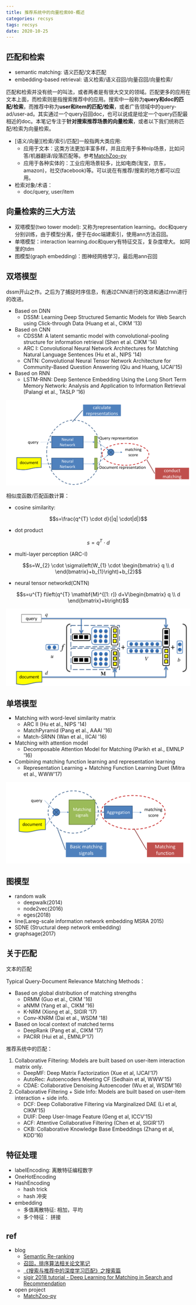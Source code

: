 ```yaml
---
title: 推荐系统中的向量检索00-概述
categories: recsys
tags: recsys
date: 2020-10-25
---
```


## 匹配和检索

- semantic matching: 语义匹配/文本匹配
- embedding-based retrieval: 语义检索/语义召回/向量召回/向量检索/

匹配和检索并没有统一的叫法，或者两者是有很大交叉的领域。匹配更多的应用在文本上面，而检索则是指搜索推荐中的应用。搜索中一般称为**query和doc的匹配/检索**，而推荐中称为**user和item的匹配/检索**，或者广告领域中的query-ad/user-ad。其实通过一个query召回doc，也可以说成是给定一个query匹配最相近的doc。本笔记专注于**针对搜索推荐场景的向量检索**，或者以下我们统称匹配/检索为向量检索。

- [语义/向量][检索/索引/匹配]一般指两大类应用:
    - 应用于文本：这类方法更加丰富多样，并且应用于多种nlp场景，比如问答/机器翻译/段落匹配等。参考[MatchZoo-py](https://github.com/NTMC-Community/MatchZoo-py)
    - 应用于各种实体的：工业应用场景较多，比如电商(淘宝，京东，amazon)，社交(facebook)等。可以说在有推荐/搜索的地方都可以应用。
- 检索对象/术语：
    - doc/query, user/item

## 向量检索的三大方法

- 双塔模型(two tower model): 又称为representation learning。doc和query分别训练，由于模型分离，便于在doc端建索引，使用ann方法召回。
- 单塔模型：interaction learning.doc和query有特征交互，复杂度增大。 如阿里的tdm
- 图模型(graph embedding)：图神经网络学习，最后用ann召回

## 双塔模型

dssm开山之作。之后为了捕捉时序信息，有通过CNN进行的改进和通过rnn进行的改进。

- Based on DNN
    - DSSM: Learning Deep Structured Semantic Models for Web Search using Click-through Data (Huang et al., CIKM '13) 
- Based on CNN
    - CDSSM: A latent semantic model with convolutional-pooling structure for information retrieval (Shen et al. CIKM '14)
    - ARC I: Convolutional Neural Network Architectures for Matching Natural Language Sentences (Hu et al., NIPS '14)
    - CNTN: Convolutional Neural Tensor Network Architecture for Community-Based Question Answering (Qiu and Huang, IJCAI'15)
- Based on RNN
    - LSTM-RNN: Deep Sentence Embedding Using the Long Short Term Memory Network: Analysis and Application to Information Retrieval (Palangi et al., TASLP '16)

![double_tower1](imgs/double_tower1.png)


相似度函数/匹配函数计算：

- cosine similarity:

$$s=\frac{q^{T} \cdot d}{|q| \cdot|d|}$$

- dot product

$$s=q^T \cdot d$$

- multi-layer perception (ARC-I)

$$s=W_{2} \cdot \sigma\left(W_{1} \cdot \begin{bmatrix} q \\ d \end{bmatrix}+b_{1}\right)+b_{2}$$

- neural tensor networkd(CNTN)

$$s=u^{T} f\left(q^{T} \mathbf{M}^{[1: r]} d+V\begin{bmatrix} q \\ d \end{bmatrix}+b\right)$$

![match_func_nn](imgs/match_func_nn.png)


## 单塔模型

- Matching with word-level similarity matrix
    - ARC II (Hu et al., NIPS '14)
    - MatchPyramid (Pang et al., AAAl '16)
    - Match-SRNN (Wan et al., IICAI '16)
- Matching with attention model
    - Decomposable Attention Model for Matching (Parikh et al., EMNLP '16)
- Combining matching function learning and representation learning 
    - Representation Learning + Matching Function Learning Duet (Mitra et al., WWW'17)

![single_tower](imgs/single_tower.png)

## 图模型

- random walk
    - deepwalk(2014)
    - node2vec(2016)
    - eges(2018)
- line(Lareg-scale information network embedding MSRA 2015)
- SDNE (Structural deep network embedding)
- graphsage(2017)


## 关于匹配

文本的匹配

Typical Query-Document Relevance Matching Methods：

- Based on global distribution of matching strengths
    - DRMM (Guo et al., CIKM '16)
    - aNMM (Yang et al., CIKM '16)
    - K-NRM (Xiong et al., SIGIR '17)
    - Conv-KNRM (Dai et al., WSDM '18)
- Based on local context of matched terms
    - DeepRank (Pang et al., CIKM '17)
    - PACRR (Hui et al., EMNLP'17)


推荐系统中的匹配：

1. Collaborative Filtering: Models are built based on user-item interaction matrix only.
    - DeepMF: Deep Matrix Factorization (Xue et al, IJCAI'17) 
    - AutoRec: Autoencoders Meeting CF (Sedhain et al, WWW'15) 
    - CDAE: Collaborative Denoising Autoencoder (Wu et al, WSDM'16)
2. Collaborative Filtering + Side Info: Models are built based on user-item interaction + side info. 
    - DCF: Deep Collaborative Filtering via Marginalized DAE (Li et al, CIKM'15) 
    - DUIF: Deep User-Image Feature (Geng et al, ICCV'15) 
    - ACF: Attentive Collaborative Filtering (Chen et al, SIGIR'17)
    - CKB: Collaborative Knowledge Base Embeddings (Zhang et al, KDD'16)


## 特征处理

- labelEncoding: 离散特征编程数字
- OneHotEncoding
- HashEncoding
    - hash trick
    - hash 冲突
- embedding
    - 多值离散特征: 相加，平均
    - 多个特征： 拼接

## ref

- blog
    - [Semantic Re-ranking](https://github.com/caiyinqiong/Semantic-Ranking-Models/blob/main/semantic%20reranking.md)
    - [召回，排序算法相关论文笔记](https://www.zhihu.com/column/c_1098542257317171200)
    - [《搜索与推荐中的深度学习匹配》之搜索篇](https://zhuanlan.zhihu.com/p/38296950)
    - [sigir 2018 tutorial - Deep Learning for Matching in Search and Recommendation](https://www.comp.nus.edu.sg/~xiangnan/sigir18-deep.pdf)
- open project
    - [MatchZoo-py](https://github.com/NTMC-Community/MatchZoo-py)




